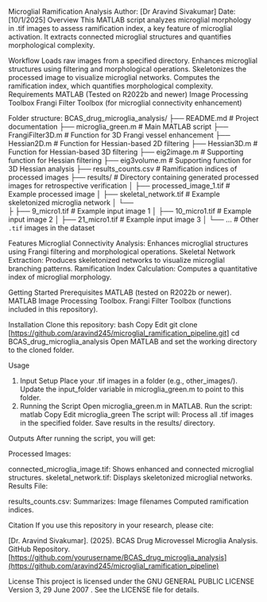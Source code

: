 Microglial Ramification Analysis
Author: [Dr Aravind Sivakumar]
Date: [10/1/2025]
Overview
This MATLAB script analyzes microglial morphology in .tif images to assess ramification index, a key feature of microglial activation. It extracts connected microglial structures and quantifies morphological complexity.

Workflow
Loads raw images from a specified directory.
Enhances microglial structures using filtering and morphological operations.
Skeletonizes the processed image to visualize microglial networks.
Computes the ramification index, which quantifies morphological complexity.
Requirements
MATLAB (Tested on R2022b and newer)
Image Processing Toolbox
Frangi Filter Toolbox (for microglial connectivity enhancement)

Folder structure:
BCAS_drug_microglia_analysis/
├── README.md                   # Project documentation
├── microglia_green.m           # Main MATLAB script
├── FrangiFilter3D.m            # Function for 3D Frangi vessel enhancement
├── Hessian2D.m                 # Function for Hessian-based 2D filtering
├── Hessian3D.m                 # Function for Hessian-based 3D filtering
├── eig2image.m                 # Supporting function for Hessian filtering
├── eig3volume.m                # Supporting function for 3D Hessian analysis
├──  results_counts.csv          # Ramification indices of processed images
├── results/                    # Directory containing generated processed images for retrospective verification 
│   ├── processed_image_1.tif   # Example processed image
│   ├── skeletal_network.tif    # Example skeletonized microglia network
│   └──    
├   ├── 9_micro1.tif            # Example input image 1
│   ├── 10_micro1.tif           # Example input image 2
│   ├── 21_micro1.tif           # Example input image 3
│   └── ...                     # Other `.tif` images in the dataset


Features
Microglial Connectivity Analysis:
Enhances microglial structures using Frangi filtering and morphological operations.
Skeletal Network Extraction:
Produces skeletonized networks to visualize microglial branching patterns.
Ramification Index Calculation:
Computes a quantitative index of microglial morphology.

Getting Started
Prerequisites
MATLAB (tested on R2022b or newer).
MATLAB Image Processing Toolbox.
Frangi Filter Toolbox (functions included in this repository).

Installation
Clone this repository:
bash
Copy
Edit
git clone [https://github.com/aravind245/microglial_ramification_pipeline.git]
cd BCAS_drug_microglia_analysis
Open MATLAB and set the working directory to the cloned folder.

Usage
1. Input Setup
Place your .tif images in a folder (e.g., other_images/).
Update the input_folder variable in microglia_green.m to point to this folder.
2. Running the Script
Open microglia_green.m in MATLAB.
Run the script:
matlab
Copy
Edit
microglia_green
The script will:
Process all .tif images in the specified folder.
Save results in the results/ directory.

Outputs
After running the script, you will get:

Processed Images:

connected_microglia_image.tif: Shows enhanced and connected microglial structures.
skeletal_network.tif: Displays skeletonized microglial networks.
Results File:

results_counts.csv: Summarizes:
Image filenames
Computed ramification indices.

Citation
If you use this repository in your research, please cite:

[Dr. Aravind Sivakumar]. (2025). BCAS Drug Microvessel Microglia Analysis. GitHub Repository. [https://github.com/yourusername/BCAS_drug_microglia_analysis](https://github.com/aravind245/microglial_ramification_pipeline)

License
This project is licensed under the GNU GENERAL PUBLIC LICENSE
                       Version 3, 29 June 2007 . See the LICENSE file for details.
